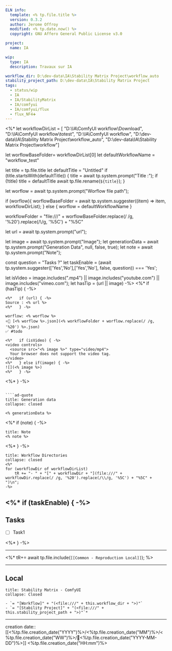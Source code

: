 ```yaml
---
ELN info:
  template: <% tp.file.title %>
  version: 0.3.2
  author: Jerome Offroy
  modified: <% tp.date.now() %>
  copyright: GNU Affero General Public License v3.0

project:
  name: IA

wip:
  type: IA
  description: Travaux sur IA

workflow_dir: D:\dev-data\IA\Stability Matrix Project\workflow_auto
stability_project_path: D:\dev-data\IA\Stability Matrix Project
tags:
  - status/wip
  - IA
  - IA/StabilityMatrix
  - IA/comfyui
  - IA/comfyui/flux
  - flux_NF4➕
---
```

<%*
let workflowDirList = [
	"D:\\IA\\ComfyUI workflow\\Download",
	"D:\\IA\\ComfyUI workflow\\totest",
	"D:\\IA\\ComfyUI workflow",
	"D:\\dev-data\\IA\\Stability Matrix Project\\workflow_auto",
	"D:\\dev-data\\IA\\Stability Matrix Project\\workflow"]

let worflowBaseFolder= workflowDirList[0]
let defaultWorkflowName = "workflow_test"

let title = tp.file.title
let defaultTitle = "Untitled"
if (title.startsWith(defaultTitle)) {
  title = await tp.system.prompt("Title :");
  if (!title) title = defaultTitle
  await tp.file.rename(`${title}`);
}

let worflow = await tp.system.prompt("Worflow file path");

if (worflow){
	worflowBaseFolder = await tp.system.suggester((item) => item, workflowDirList);
} else {
	worflow = defaultWorkflowName
}

workflowFolder = "file:///" + worflowBaseFolder.replace(/ /g, '%20').replace(/\\/g, '%5C') + "%5C"

let url = await tp.system.prompt("url");

let image = await tp.system.prompt("Image");
let generationData = await tp.system.prompt("Generation Data", null, false, true);
let note = await tp.system.prompt("Note");

const question = "Tasks ?"
let taskEnable = (await tp.system.suggester(['Yes','No'],['Yes','No'], false, question)) === 'Yes';

let isVideo = image.includes(".mp4") || image.includes("youtube.com") || image.includes("vimeo.com");
let hasTip = (url || image)
-%>
<%* if (hasTip) { -%>
````ad-tip
<%*   if (url) { -%>
Source : <% url %>
<%*   } -%>

worflow: <% worflow %>
⭐🚧 [<% worflow %>.json](<% workflowFolder + worflow.replace(/ /g, '%20') %>.json)
✅ #todo

<%*   if (isVideo) { -%>
<video controls>
  <source src="<% image %>" type="video/mp4">
  Your browser does not support the video tag.
</video>
<%*   } else if(image) { -%>
![](<% image %>)
<%*   } -%>
````
<%* } -%>
````

````ad-quote
title: Generation data
collapse: closed

<% generationData %>

````

<%* if (note) { -%>
````ad-note
title: Note
<% note %>

````
<%* } -%>

```ad-info
title: Workflow Directories
collapse: closed
<%*
for (workflowDir of workflowDirList)
    tR += "- " + "[" + workflowDir + "](file:///" + workflowDir.replace(/ /g, '%20').replace(/\\/g, '%5C') + "%5C" + ")\n";
-%>
```



<%* if (taskEnable) { -%>
---
## Tasks
- [ ] Task1

<%* } -%>

---

<%*
tR+= await tp.file.include(`[[Common - Reproduction Local]]`);
%>




---
## Local

```ad-tip
title: Stability Matrix - ComfyUI
collapse: Closed

- `= "[Workflow]" + "(<file:///" + this.workflow_dir + ">)"`
- `= "[Stability Project]" + "(<file:///" + this.stability_project_path + ">)"`*
```

---
creation date:: [[<%tp.file.creation_date("YYYY")%>/<%tp.file.creation_date("MM")%>/<%tp.file.creation_date("WW")%>/📒<%tp.file.creation_date("YYYY-MM-DD")%>]]  <%tp.file.creation_date("HH:mm")%>


